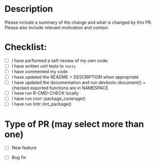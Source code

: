 # Description

Please include a summary of the change and what is changed by this PR. Please also include relevant motivation and context.


# Checklist:


* [ ] I have performed a self-review of my own code.
* [ ] I have written unit tests to `tests`
* [ ] I have commented my code
* [ ] I have updated the README + DESCRIPTION when appropriate
* [ ] I have updated the documentation and run devtools::document() + checked exported functions are in NAMESPACE
* [ ] I have run R-CMD-CHECK locally
* [ ] I have run covr::package_coverage()
* [ ] I have run lintr::lint_package()

# Type of PR (may select more than one)

* [ ] New feature
* [ ] Bug fix

